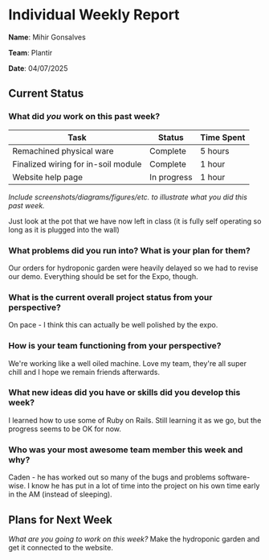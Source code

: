 # Individual Weekly Report

**Name**: Mihir Gonsalves

**Team**: Plantir

**Date**: 04/07/2025

## Current Status

### What did _you_ work on this past week?

| Task | Status | Time Spent | 
| ---- | ------ | ---------- |
|   Remachined physical ware   |    Complete    |      5 hours      |
|   Finalized wiring for in-soil module   |   Complete     |      1 hour      |
|   Website help page   |    In progress    |      1 hour      |

*Include screenshots/diagrams/figures/etc. to illustrate what you did this past week.*

Just look at the pot that we have now left in class (it is fully self operating so long as it is plugged into the wall)

### What problems did you run into? What is your plan for them?
Our orders for hydroponic garden were heavily delayed so we had to revise our demo. Everything should be set for the Expo, though.


### What is the current overall project status from your perspective? 
On pace - I think this can actually be well polished by the expo.


### How is your team functioning from your perspective?
We're working like a well oiled machine. Love my team, they're all super chill and I hope we remain friends afterwards. 


### What new ideas did you have or skills did you develop this week?
I learned how to use some of Ruby on Rails. Still learning it as we go, but the progress seems to be OK for now.


### Who was your most awesome team member this week and why?
Caden - he has worked out so many of the bugs and problems software-wise. I know he has put in a lot of time into the project on his own time early in the AM (instead of sleeping).


## Plans for Next Week

*What are you going to work on this week?*
Make the hydroponic garden and get it connected to the website.
